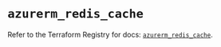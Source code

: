 # `azurerm_redis_cache`

Refer to the Terraform Registry for docs: [`azurerm_redis_cache`](https://registry.terraform.io/providers/hashicorp/azurerm/4.7.0/docs/resources/redis_cache).
